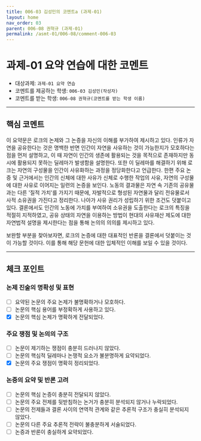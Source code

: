 ```yaml
---
title: 006-03 김성민의 코멘트a (과제-01)  
layout: home  
nav_order: 03  
parent: 006-08 권혁규 (과제-01)  
permalink: /asmt-01/006-08/comment-006-03  
---
```


# 과제-01 요약 연습에 대한 코멘트

- 대상과제: `과제-01 요약 연습`
- 코멘트를 제공하는 학생: `006-03 김성민(작성자)` 
- 코멘트를 받는 학생: `006-08 권혁규(코멘트를 받는 학생 이름)` 

---

## 핵심 코멘트

이 요약문은 로크의 논제와 그 논증을 자신의 이해를 부가하여 제시하고 있다. 인류가 자연을 공유한다는 것은 명백한 반면 인간이 자연을 사유하는 것이 가능한지가 모호하다는 점을 먼저 설명하고, 이 때 자연이 인간의 생존에 활용되는 것을 목적으로 존재하지만 동시에 활용되지 못하는 딜레마가 발생함을 설명한다. 또한 이 딜레마를 해결하기 위해 로크는 자연의 구성물을 인간이 사유화하는 과정을 정당화한다고 언급한다.
한편 주요 논증 및 근거에서는 인간의 신체에 대한 사유가 신체로 수행한 작업의 사유, 자연의 구성물에 대한 사유로 이어지는 일련의 논증을 보인다. 노동의 결과물은 자연 속 기존의 공유물과는 다른 '질적 가치'를 가지기 때문에, 자발적으로 형성된 자연물과 달리 전유물로서 사적 소유권을 가진다고 정리한다. 나아가 사유 권리가 성립하기 위한 조건도 덧붙이고 있다.
결론에서도 인간의 노동에 가치를 부여하여 소유권을 도출한다는 로크의 특징을 적절히 지적하였고, 공유 상태의 자연을 이용하는 방법이 현대의 사유재산 제도에 대한 자연법적 설명을 제시한다는 점을 통해 논의의 의의를 제시하고 있다.

보완할 부분을 찾아보자면, 로크의 논증에 대한 대표적인 반론을 결론에서 덧붙이는 것이 가능할 것이다. 이를 통해 해당 문헌에 대한 입체적인 이해를 보일 수 있을 것이다.

---

## 체크 포인트

### 논제 진술의 명확성 및 표현  
- [ ] 요약된 논문의 주요 논제가 불명확하거나 모호하다.  
- [ ] 논문의 핵심 용어를 부정확하게 사용하고 있다.  
- [x] 논문의 핵심 논제가 명확하게 전달되었다.  

### 주요 쟁점 및 논의의 구조  
- [ ] 논문이 제기하는 쟁점이 충분히 드러나지 않았다.  
- [ ] 논문의 핵심적 딜레마나 논쟁적 요소가 불분명하게 요약되었다.  
- [x] 논문의 주요 쟁점이 명확히 정리되었다.  

### 논증의 요약 및 반론 고려  
- [ ] 논문의 핵심 논증이 충분히 전달되지 않았다.  
- [ ] 논문의 주요 전제를 뒷받침하는 논거가 충분히 분석되지 않거나 누락되었다.  
- [ ] 논문의 전제들과 결론 사이의 연역적 관계와 같은 추론적 구조가 충실히 분석되지 않았다.  
- [ ] 논문의 다른 주요 추론적 전략이 불충분하게 서술되었다.  
- [ ] 논증과 반론이 충실하게 요약되었다. 
